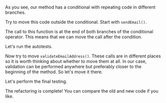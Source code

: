 As you see, our method has a conditional with repeating code in different branches.

Try to move this code outside the conditional. Start with <code>sendEmail()</code>.

The call to this function is at the end of both branches of the conditional operator. This means that we can move the call after the condition.

Let's run the autotests.

Now try to move <code>validateEmailAddress()</code>. These calls are in different places so it is worth thinking about whether to move them at all. In our case, validation can be performed anywhere but preferably closer to the beginning of the method. So let's move it there.

Let's perform the final testing.

The refactoring is complete! You can compare the old and new code if you like.